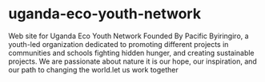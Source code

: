 # uganda-eco-youth-network
Web site for Uganda Eco Youth Network Founded By Pacific Byiringiro, a youth-led organization dedicated to promoting different  projects in communities and schools fighting hidden hunger, and creating sustainable projects. We are passionate about nature it is our hope, our inspiration, and our path to changing the world.let us work together 
